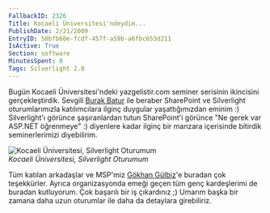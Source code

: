 ```yaml
---
FallbackID: 2326
Title: Kocaeli Üniversitesi'ndeydim...
PublishDate: 2/21/2009
EntryID: 58bfb60e-fcdf-457f-a59b-a6fbc653d211
IsActive: True
Section: software
MinutesSpent: 0
Tags: Silverlight 2.0
---
```

Bugün Kocaeli Üniversitesi'ndeki yazgelistir.com seminer serisinin
ikincisini gerçekleştirdik. Sevgili [Burak
Batur](http://burakbatur.blogspot.com/) ile beraber SharePoint ve
Silverlight oturumlarımızla katılımcılara ilginç duygular
yaşattığımızdan eminim :) Silverlight'ı görünce şaşıranlardan tutun
SharePoint'i görünce "Ne gerek var ASP.NET öğrenmeye" :) diyenlere kadar
ilginç bir manzara içerisinde bitirdik seminerlerimizi diyebilirim.

![Kocaeli Üniversitesi, Silverlight
Oturumum](http://cdn.daron.yondem.com/assets/2326/20022009_1.jpg)\
*Kocaeli Üniversitesi, Silverlight Oturumum*

Tüm katılan arkadaşlar ve MSP'miz [Gökhan
Gülbiz](http://ggulbiz.blogspot.com/)'e buradan çok teşekkürler. Ayrıca
organizasyonda emeği geçen tüm genç kardeşlerimi de buradan kutluyorum.
Çok başarılı bir iş çıkardınız ;) Umarım başka bir zamana daha uzun
oturumlar ile daha da detaylara girebiliriz.


